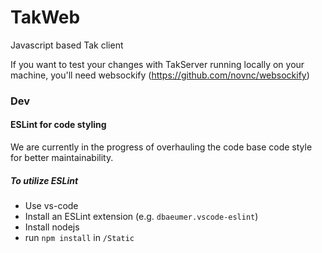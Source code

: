 # TakWeb
Javascript based Tak client

If you want to test your changes with TakServer running locally on your machine, you'll need websockify (https://github.com/novnc/websockify)


### Dev
#### ESLint for code styling
We are currently in the progress of overhauling the code base code style for better maintainability.
##### To utilize ESLint
  - Use vs-code
  - Install an ESLint extension (e.g. `dbaeumer.vscode-eslint`)
  - Install nodejs
  - run `npm install` in `/Static`
